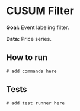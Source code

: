 # CUSUM Filter

**Goal:** Event labeling filter.

**Data:** Price series.

## How to run

```
# add commands here
```

## Tests

```
# add test runner here
```
